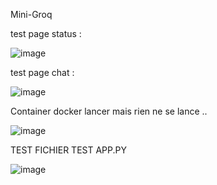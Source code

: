 Mini-Groq


test page status : 


![image](https://github.com/user-attachments/assets/0e852e72-3731-4fb5-9ecb-e3483b789705)





test page chat :

![image](https://github.com/user-attachments/assets/eef25392-f752-42d9-9090-aa39575a0cd0)


Container docker lancer mais rien ne se lance ..



![image](https://github.com/user-attachments/assets/ea1e5509-585b-456c-a707-f7a68437b0b8)


TEST FICHIER TEST APP.PY 

![image](https://github.com/user-attachments/assets/37188fb1-0bbd-4f40-b5d8-26bb599b55f3)
